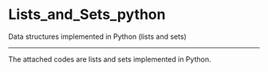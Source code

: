 # Lists_and_Sets_python
Data structures implemented in Python (lists and sets)

---
The attached codes are lists and sets implemented in Python.

